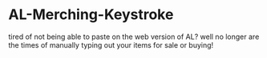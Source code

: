 # AL-Merching-Keystroke
 tired of not being able to paste on the web version of AL? well no longer are the times of manually typing out your items for sale or buying!
